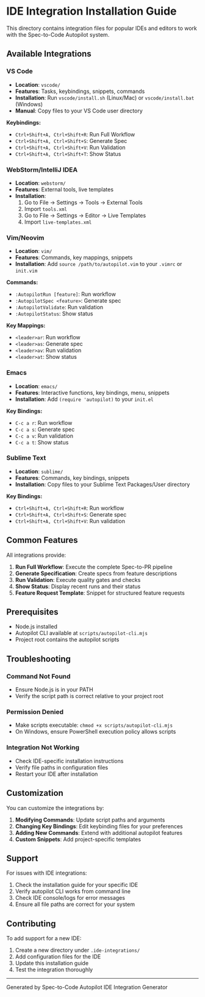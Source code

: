 # IDE Integration Installation Guide

This directory contains integration files for popular IDEs and editors to work with the Spec-to-Code Autopilot system.

## Available Integrations

### VS Code
- **Location**: `vscode/`
- **Features**: Tasks, keybindings, snippets, commands
- **Installation**: Run `vscode/install.sh` (Linux/Mac) or `vscode/install.bat` (Windows)
- **Manual**: Copy files to your VS Code user directory

**Keybindings:**
- `Ctrl+Shift+A, Ctrl+Shift+R`: Run Full Workflow
- `Ctrl+Shift+A, Ctrl+Shift+S`: Generate Spec
- `Ctrl+Shift+A, Ctrl+Shift+V`: Run Validation
- `Ctrl+Shift+A, Ctrl+Shift+T`: Show Status

### WebStorm/IntelliJ IDEA
- **Location**: `webstorm/`
- **Features**: External tools, live templates
- **Installation**: 
  1. Go to File → Settings → Tools → External Tools
  2. Import `tools.xml`
  3. Go to File → Settings → Editor → Live Templates
  4. Import `live-templates.xml`

### Vim/Neovim
- **Location**: `vim/`
- **Features**: Commands, key mappings, snippets
- **Installation**: Add `source /path/to/autopilot.vim` to your `.vimrc` or `init.vim`

**Commands:**
- `:AutopilotRun [feature]`: Run workflow
- `:AutopilotSpec <feature>`: Generate spec
- `:AutopilotValidate`: Run validation
- `:AutopilotStatus`: Show status

**Key Mappings:**
- `<leader>ar`: Run workflow
- `<leader>as`: Generate spec
- `<leader>av`: Run validation
- `<leader>at`: Show status

### Emacs
- **Location**: `emacs/`
- **Features**: Interactive functions, key bindings, menu, snippets
- **Installation**: Add `(require 'autopilot)` to your `init.el`

**Key Bindings:**
- `C-c a r`: Run workflow
- `C-c a s`: Generate spec
- `C-c a v`: Run validation
- `C-c a t`: Show status

### Sublime Text
- **Location**: `sublime/`
- **Features**: Commands, key bindings, snippets
- **Installation**: Copy files to your Sublime Text Packages/User directory

**Key Bindings:**
- `Ctrl+Shift+A, Ctrl+Shift+R`: Run workflow
- `Ctrl+Shift+A, Ctrl+Shift+S`: Generate spec
- `Ctrl+Shift+A, Ctrl+Shift+V`: Run validation

## Common Features

All integrations provide:

1. **Run Full Workflow**: Execute the complete Spec-to-PR pipeline
2. **Generate Specification**: Create specs from feature descriptions
3. **Run Validation**: Execute quality gates and checks
4. **Show Status**: Display recent runs and their status
5. **Feature Request Template**: Snippet for structured feature requests

## Prerequisites

- Node.js installed
- Autopilot CLI available at `scripts/autopilot-cli.mjs`
- Project root contains the autopilot scripts

## Troubleshooting

### Command Not Found
- Ensure Node.js is in your PATH
- Verify the script path is correct relative to your project root

### Permission Denied
- Make scripts executable: `chmod +x scripts/autopilot-cli.mjs`
- On Windows, ensure PowerShell execution policy allows scripts

### Integration Not Working
- Check IDE-specific installation instructions
- Verify file paths in configuration files
- Restart your IDE after installation

## Customization

You can customize the integrations by:

1. **Modifying Commands**: Update script paths and arguments
2. **Changing Key Bindings**: Edit keybinding files for your preferences
3. **Adding New Commands**: Extend with additional autopilot features
4. **Custom Snippets**: Add project-specific templates

## Support

For issues with IDE integrations:

1. Check the installation guide for your specific IDE
2. Verify autopilot CLI works from command line
3. Check IDE console/logs for error messages
4. Ensure all file paths are correct for your system

## Contributing

To add support for a new IDE:

1. Create a new directory under `.ide-integrations/`
2. Add configuration files for the IDE
3. Update this installation guide
4. Test the integration thoroughly

---

Generated by Spec-to-Code Autopilot IDE Integration Generator
